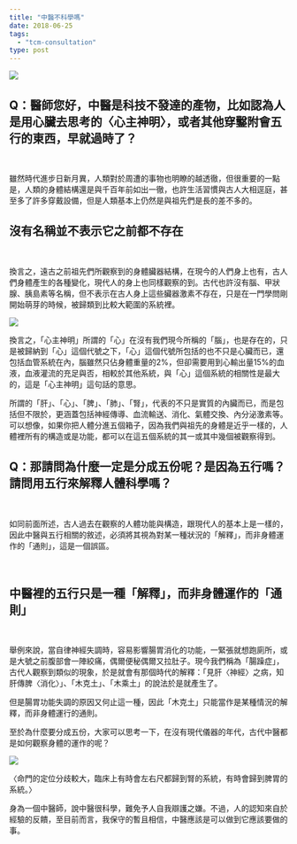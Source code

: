 ```yaml
---
title: "中醫不科學嗎"
date: 2018-06-25
tags: 
  - "tcm-consultation"
type: post
---
```


![](/images/uploads/railgun-300x188.jpg)

## Q：醫師您好，中醫是科技不發達的產物，比如認為人是用心臟去思考的〈心主神明〉，或者其他穿鑿附會五行的東西，早就過時了？

 

雖然時代進步日新月異，人類對於周遭的事物也明瞭的越透徹，但很重要的一點是，人類的身體結構還是與千百年前如出一徹，也許生活習慣與古人大相逕庭，甚至多了許多穿戴設備，但是人類基本上仍然是與祖先們是長的差不多的。

## 沒有名稱並不表示它之前都不存在

 

換言之，遠古之前祖先們所觀察到的身體臟器結構，在現今的人們身上也有，古人們身體產生的各種變化，現代人的身上也同樣觀察的到。古代也許沒有腦、甲狀腺、胰島素等名稱，但不表示在古人身上這些臟器激素不存在，只是在一門學問剛開始萌芽的時候，被歸類到比較大範圍的系統裡。

![](/images/uploads/2f986e80874a4e81ba2b8f90ed629f5e-300x108.jpeg)

換言之，「心主神明」所謂的「心」在沒有我們現今所稱的「腦」，也是存在的，只是被歸納到「心」這個代號之下，「心」這個代號所包括的也不只是心臟而已，還包括血管系統在內，腦雖然只佔身體重量的2%，但卻需要用到心輸出量15%的血液，血液灌流的充足與否，相較於其他系統，與「心」這個系統的相關性是最大的，這是「心主神明」這句話的意思。

所謂的「肝」、「心」、「脾」、「肺」、「腎」，代表的不只是實質的內臟而已，而是包括但不限於，更涵蓋包括神經傳導、血流輸送、消化、氣體交換、內分泌激素等。可以想像，如果你把人體分進五個箱子，因為我們與祖先的身體是近乎一樣的，人體裡所有的構造或是功能，都可以在這五個系統的其一或其中幾個被觀察得到。

## Q：那請問為什麼一定是分成五份呢？是因為五行嗎？請問用五行來解釋人體科學嗎？

 

如同前面所述，古人過去在觀察的人體功能與構造，跟現代人的基本上是一樣的，因此中醫與五行相關的敘述，必須將其視為對某一種狀況的「解釋」，而非身體運作的「通則」，這是一個誤區。

 

## 中醫裡的五行只是一種「解釋」，而非身體運作的「通則」

 

舉例來說，當自律神經失調時，容易影響腸胃消化的功能，一緊張就想跑廁所，或是大號之前腹部會一陣絞痛，偶爾便秘偶爾又拉肚子。現今我們稱為「腸躁症」，古代人觀察到類似的現象，於是就會有那個時代的解釋：「見肝〈神經〉之病，知肝傳脾〈消化〉」、「木克土」、「木乘土」的說法於是就產生了。

但是腸胃功能失調的原因又何止這一種，因此「木克土」只能當作是某種情況的解釋，而非身體運行的通則。

至於為什麼要分成五份，大家可以思考一下，在沒有現代儀器的年代，古代中醫都是如何觀察身體的運作的呢？

![](/images/uploads/寸關尺.jpg)

〈命門的定位分歧較大，臨床上有時會左右尺都歸到腎的系統，有時會歸到脾胃的系統。〉

身為一個中醫師，說中醫很科學，難免予人自我辯護之嫌。不過，人的認知來自於經驗的反饋，至目前而言，我保守的暫且相信，中醫應該是可以做到它應該要做的事。
